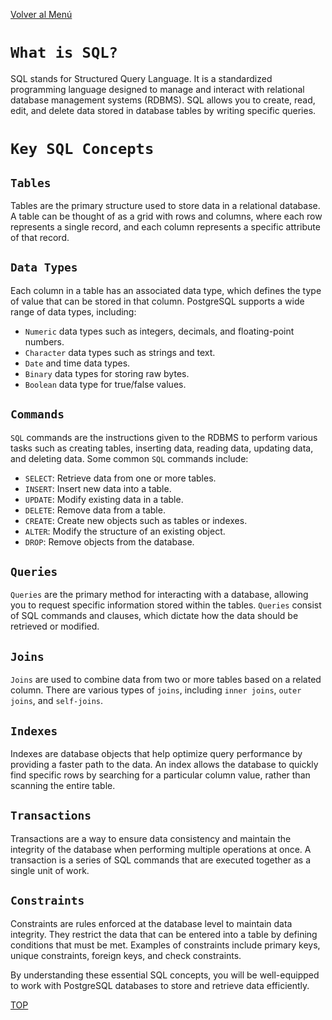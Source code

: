 [Volver al Menú](../root.md)

# `What is SQL?`

SQL stands for Structured Query Language. It is a standardized programming language designed to manage and interact with relational database management systems (RDBMS). SQL allows you to create, read, edit, and delete data stored in database tables by writing specific queries.

# `Key SQL Concepts`

## `Tables`

Tables are the primary structure used to store data in a relational database. A table can be thought of as a grid with rows and columns, where each row represents a single record, and each column represents a specific attribute of that record.

## `Data Types`

Each column in a table has an associated data type, which defines the type of value that can be stored in that column. PostgreSQL supports a wide range of data types, including:

- `Numeric` data types such as integers, decimals, and floating-point numbers.
- `Character` data types such as strings and text.
- `Date` and time data types.
- `Binary` data types for storing raw bytes.
- `Boolean` data type for true/false values.

## `Commands`

`SQL` commands are the instructions given to the RDBMS to perform various tasks such as creating tables, inserting data, reading data, updating data, and deleting data. Some common `SQL` commands include:

- `SELECT`: Retrieve data from one or more tables.
- `INSERT`: Insert new data into a table.
- `UPDATE`: Modify existing data in a table.
- `DELETE`: Remove data from a table.
- `CREATE`: Create new objects such as tables or indexes.
- `ALTER`: Modify the structure of an existing object.
- `DROP`: Remove objects from the database.

## `Queries`

`Queries` are the primary method for interacting with a database, allowing you to request specific information stored within the tables. `Queries` consist of SQL commands and clauses, which dictate how the data should be retrieved or modified.

## `Joins`

`Joins` are used to combine data from two or more tables based on a related column. There are various types of `joins`, including `inner joins`, `outer joins`, and `self-joins`.

## `Indexes`

Indexes are database objects that help optimize query performance by providing a faster path to the data. An index allows the database to quickly find specific rows by searching for a particular column value, rather than scanning the entire table.

## `Transactions`

Transactions are a way to ensure data consistency and maintain the integrity of the database when performing multiple operations at once. A transaction is a series of SQL commands that are executed together as a single unit of work.

## `Constraints`

Constraints are rules enforced at the database level to maintain data integrity. They restrict the data that can be entered into a table by defining conditions that must be met. Examples of constraints include primary keys, unique constraints, foreign keys, and check constraints.

By understanding these essential SQL concepts, you will be well-equipped to work with PostgreSQL databases to store and retrieve data efficiently.

[TOP](#what-is-sql)